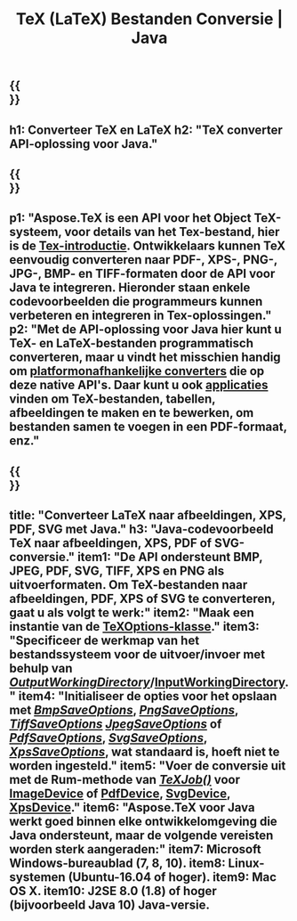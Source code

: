 ﻿---
translation: true
template: /_templates/_conversion-java.md
title: TeX (LaTeX) Bestanden Conversie | Java
url: /java/conversion/
description: TeX (LaTeX) conversie Java API-oplossing. Converteer LaTeX-bestanden naar PDF, XPS en afbeeldingen, inclusief PNG, JPEG, TIFF, BMP met een paar regels Java-code.
keywords: tex conversie api java, tex converter java integratie
family: tex
platformtag: cpp
feature: conversion
---

{{<section banner>}}
---
h1: Converteer TeX en LaTeX
h2: "TeX converter API-oplossing voor Java."
---

{{<section overview>}}
---
p1: "Aspose.TeX is een API voor het Object TeX-systeem, voor details van het Tex-bestand, hier is de [Tex-introductie](https://docs.aspose.com/tex/cpp/what-is-tex/). Ontwikkelaars kunnen TeX eenvoudig converteren naar PDF-, XPS-, PNG-, JPG-, BMP- en TIFF-formaten door de API voor Java te integreren. Hieronder staan ​​enkele codevoorbeelden die programmeurs kunnen verbeteren en integreren in Tex-oplossingen."
p2: "Met de API-oplossing voor Java hier kunt u TeX- en LaTeX-bestanden programmatisch converteren, maar u vindt het misschien handig om [platformonafhankelijke converters](https://products.aspose.app/tex/conversion) die op deze native API's. Daar kunt u ook [applicaties](https://products.aspose.app/tex/applications) vinden om TeX-bestanden, tabellen, afbeeldingen te maken en te bewerken, om bestanden samen te voegen in een PDF-formaat, enz."
---

{{<section feature1>}}
---
title: "Converteer LaTeX naar afbeeldingen, XPS, PDF, SVG met Java."
h3: "Java-codevoorbeeld TeX naar afbeeldingen, XPS, PDF of SVG-conversie."
item1: "De API ondersteunt BMP, JPEG, PDF, SVG, TIFF, XPS en PNG als uitvoerformaten. Om TeX-bestanden naar afbeeldingen, PDF, XPS of SVG te converteren, gaat u als volgt te werk:"
item2: "Maak een instantie van de [TeXOptions-klasse](https://reference.aspose.com/tex/java/com.aspose.tex/texoptions)."
item3: "Specificeer de werkmap van het bestandssysteem voor de uitvoer/invoer met behulp van [*OutputWorkingDirectory*](https://reference.aspose.com/tex/java/com.aspose.tex/TeXOptions#setOutputWorkingDirectory-com.aspose.tex.IOutputWorkingDirectory-)/[InputWorkingDirectory](https://reference.aspose.com/tex/java/com.aspose.tex/TeXOptions#setInputWorkingDirectory-com.aspose.tex.IInputWorkingDirectory-)."
item4: "Initialiseer de opties voor het opslaan met [*BmpSaveOptions*](https://reference.aspose.com/tex/java/com.aspose.tex.rendering/BmpSaveOptions), [*PngSaveOptions*](https://reference.aspose.com/tex/java/com.aspose.tex.rendering/PngSaveOptions), [*TiffSaveOptions*](https://reference.aspose.com/tex/java/com.aspose.tex.rendering/TiffSaveOptions) [*JpegSaveOptions*](https://reference.aspose.com/tex/java/com.aspose.tex.rendering/JpegSaveOptions) of [*PdfSaveOptions*](https://reference.aspose.com/tex/java/com.aspose.tex.rendering/PdfSaveOptions), [*SvgSaveOptions*](https://reference.aspose.com/tex/java/com.aspose.tex.rendering/SvgSaveOptions), [*XpsSaveOptions*](https://reference.aspose.com/tex/java/com.aspose.tex.rendering/XpsSaveOptions), wat standaard is, hoeft niet te worden ingesteld."
item5: "Voer de conversie uit met de Rum-methode van [*TeXJob()*](https://reference.aspose.com/tex/java/com.aspose.tex/TeXJob) voor [ImageDevice](https://reference.aspose.com/tex/java/com.aspose.tex.rendering/ImageDevice) of [PdfDevice](https://reference.aspose.com/tex/java/com.aspose.tex.rendering/PdfDevice), [SvgDevice](https://reference.aspose.com/tex/java/com.aspose.tex.rendering/SvgDevice), [XpsDevice](https://reference.aspose.com/tex/java/com.aspose.tex.rendering/XPS-apparaat)."
item6: "Aspose.TeX voor Java werkt goed binnen elke ontwikkelomgeving die Java ondersteunt, maar de volgende vereisten worden sterk aangeraden:"
item7: Microsoft Windows-bureaublad (7, 8, 10).
item8: Linux-systemen (Ubuntu-16.04 of hoger).
item9: Mac OS X.
item10: J2SE 8.0 (1.8) of hoger (bijvoorbeeld Java 10) Java-versie.
---

